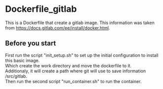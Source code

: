 # Dockerfile_gitlab
This is a Dockerfile that create a gitlab image. This information was taken from https://docs.gitlab.com/ee/install/docker.html.

## Before you start 
First run the script "init_setup.sh" to set up the initial configuration to install this basic image. \
Which create the work directory and move the dockerfile to it. \
Additionaly, it will create a path where git will use to save information /src/gitlab. \
Then run the second script "run_container.sh" to run the container.
